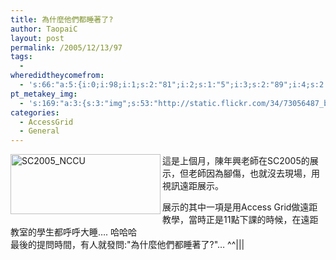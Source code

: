 ```yaml
---
title: 為什麼他們都睡著了?
author: TaopaiC
layout: post
permalink: /2005/12/13/97
tags:
  - 
wheredidtheycomefrom:
  - 's:66:"a:5:{i:0;i:98;i:1;s:2:"81";i:2;s:1:"5";i:3;s:2:"89";i:4;s:2:"96";}";'
pt_metakey_img:
  - 's:169:"a:3:{s:3:"img";s:53:"http://static.flickr.com/34/73056487_b51c6bf422_m.jpg";s:3:"alt";s:11:"SC2005_NCCU";s:3:"url";s:45:"http://www.flickr.com/photos/taopaic/73056487";}";'
categories:
  - AccessGrid
  - General
---
```

[<img src="http://static.flickr.com/34/73056487_b51c6bf422_m.jpg" width="240" height="96" alt="SC2005_NCCU" border="0" align="left" />][1]這是上個月，陳年興老師在SC2005的展示，但老師因為腳傷，也就沒去現場，用視訊遠距展示。

展示的其中一項是用Access Grid做遠距教學，當時正是11點下課的時候，在遠距教室的學生都呼呼大睡&#8230;. 哈哈哈  
最後的提問時間，有人就發問:"為什麼他們都睡著了?"&#8230; ^^|||

 [1]: http://www.flickr.com/photos/taopaic/73056487